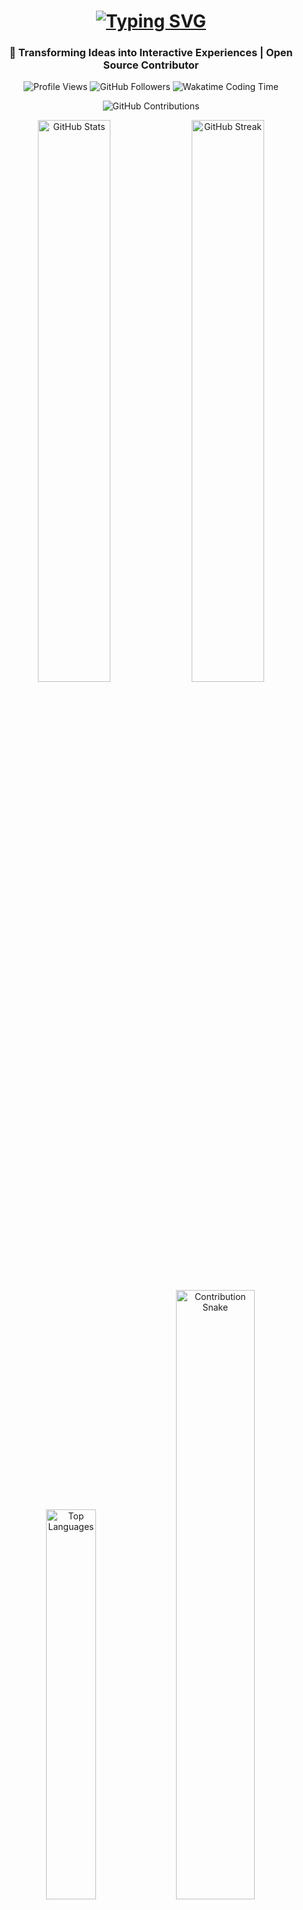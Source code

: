 <!-- ==================================== HEADER SECTION ==================================== -->
<h1 align="center">
  <a href="https://git.io/typing-svg">
    <img src="https://readme-typing-svg.demolab.com?font=Fira+Code&weight=600&size=30&duration=4000&pause=1000&color=58A6FF&center=true&vCenter=true&width=500&lines=Hi+%F0%9F%91%8B%2C+I'm+Wajiha+Kulsum;Frontend+Developer;React+Specialist;UI%2FUX+Enthusiast" alt="Typing SVG" />
  </a>
</h1>

<h3 align="center">🚀 Transforming Ideas into Interactive Experiences | Open Source Contributor</h3>

<!-- ==================================== PROFILE METRICS ==================================== -->
<p align="center">
  <img src="https://komarev.com/ghpvc/?username=Wajiha-Kulsum&label=Profile%20Views&color=0e75b6&style=flat" alt="Profile Views" />
  <img src="https://img.shields.io/github/followers/Wajiha-Kulsum?label=Followers&style=social&logo=github" alt="GitHub Followers" />
  <img src="https://wakatime.com/badge/user/your-user-id.svg" alt="Wakatime Coding Time"> <!-- Add your WakaTime ID -->
</p>

<!-- ==================================== DYNAMIC STATS SECTION ==================================== -->
<div align="center">
  
  ![GitHub Contributions](https://github-readme-activity-graph.vercel.app/graph?username=Wajiha-Kulsum&theme=react-dark&hide_border=true&area=true&custom_title=My%20Coding%20Activity)
  
  <img src="https://github-readme-stats.vercel.app/api?username=Wajiha-Kulsum&show_icons=true&theme=vision-friendly-dark&include_all_commits=true" alt="GitHub Stats" width="48%" />
  <img src="https://github-readme-streak-stats.herokuapp.com/?user=Wajiha-Kulsum&theme=vision-friendly-dark" alt="GitHub Streak" width="48%" />
  
  <img src="https://github-readme-stats-card.vercel.app/api/top-langs/?username=Wajiha-Kulsum&layout=compact&theme=vision-friendly-dark" alt="Top Languages" width="40%" />
  <img src="https://raw.githubusercontent.com/Wajiha-Kulsum/Wajiha-Kulsum/output/github-contribution-grid-snake.svg" alt="Contribution Snake" width="50%" />

</div>

<!-- ==================================== TECHNICAL PROWESS ==================================== -->
## 🛠️ Technical Arsenal

### 🌐 Frontend Ecosystem
<p align="center">
  <img src="https://skillicons.dev/icons?i=html,css,js,ts,react,nextjs,redux,tailwind,styledcomponents,figma&perline=10" />
</p>

### ⚙️ Backend & Tools
<p align="center">
  <img src="https://skillicons.dev/icons?i=nodejs,express,mongodb,firebase,git,github,webpack,vscode,postman&perline=9" />
</p>

<!-- ==================================== CONNECT SECTION ==================================== -->
## 🤝 Let's Collaborate!

<p align="center">
  <a href="https://www.linkedin.com/in/wajiha-kulsum-101301219/" target="_blank">
    <img src="https://img.shields.io/badge/-LinkedIn-0077B5?style=for-the-badge&logo=linkedin&logoColor=white" />
  </a>
  <a href="mailto:wajihakulsum786@gmail.com">
    <img src="https://img.shields.io/badge/-Gmail-D14836?style=for-the-badge&logo=gmail&logoColor=white" />
  </a>
  <a href="https://leetcode.com/Wajiha_Kulsum/" target="_blank">
    <img src="https://img.shields.io/badge/-LeetCode-FFA116?style=for-the-badge&logo=leetcode&logoColor=black" />
  </a>
  <a href="https://neetcode.io/practice" target="_blank">
    <img src="https://img.shields.io/badge/NeetCode_Practice-FFA116?style=for-the-badge&logoColor=white&logo=data:image/png;base64,YOUR_BASE64_LOGO" /> <!-- Add your custom logo -->
  </a>
</p>

<!-- ==================================== PROJECTS SECTION (COMMENTED) ==================================== -->
<!--
## 🚀 Featured Projects

<div align="center">
  
  | Project | Tech Stack | Description |
  |---------|------------|-------------|
  | [E-Commerce Platform](https://github.com/Wajiha-Kulsum/e-commerce-platform) | <img src="https://skillicons.dev/icons?i=react,tailwind,nodejs,firebase" height="20"> | Modern e-commerce solution with real-time inventory |
  | [Task Manager Mobile App](https://github.com/Wajiha-Kulsum/task-manager-app) | <img src="https://skillicons.dev/icons?i=reactnative,redux,firebase" height="20"> | Cross-platform productivity app with offline support |
  
</div>
-->

<!-- ==================================== FOOTER SECTION ==================================== -->
<p align="center">
  <img src="https://capsule-render.vercel.app/api?type=waving&color=58A6FF&height=120&section=footer&text=Let's%20Build%20Something%20Amazing!&fontSize=24&fontColor=ffffff&animation=fadeIn" />
</p>
